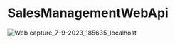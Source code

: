 # SalesManagementWebApi
![Web capture_7-9-2023_185635_localhost](https://github.com/hema325/SalesManagementWebApi/assets/74411228/e16f62f4-a895-4d53-a2f5-8d728da37427)
